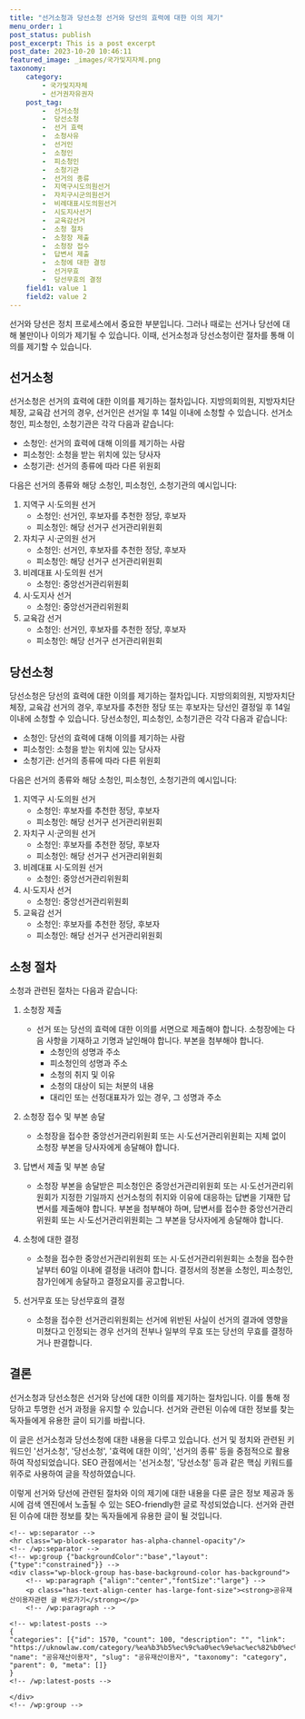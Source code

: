 ```yaml
---
title: "선거소청과 당선소청 선거와 당선의 효력에 대한 이의 제기"
menu_order: 1
post_status: publish
post_excerpt: This is a post excerpt
post_date: 2023-10-20 10:46:11
featured_image: _images/국가및지자체.png
taxonomy:
    category:
        - 국가및지자체
        - 선거권자유권자
    post_tag:
        -  선거소청
        -  당선소청
        -  선거 효력
        -  소청사유
        -  선거인
        -  소청인
        -  피소청인
        -  소청기관
        -  선거의 종류
        -  지역구시도의원선거
        -  자치구시군의원선거
        -  비례대표시도의원선거
        -  시도지사선거
        -  교육감선거
        -  소청 절차
        -  소청장 제출
        -  소청장 접수
        -  답변서 제출
        -  소청에 대한 결정
        -  선거무효
        -  당선무효의 결정
    field1: value 1
    field2: value 2
---
```




선거와 당선은 정치 프로세스에서 중요한 부분입니다. 그러나 때로는 선거나 당선에 대해 불만이나 이의가 제기될 수 있습니다. 이때, 선거소청과 당선소청이란 절차를 통해 이의를 제기할 수 있습니다.

## 선거소청
선거소청은 선거의 효력에 대한 이의를 제기하는 절차입니다. 지방의회의원, 지방자치단체장, 교육감 선거의 경우, 선거인은 선거일 후 14일 이내에 소청할 수 있습니다. 선거소청인, 피소청인, 소청기관은 각각 다음과 같습니다:

- 소청인: 선거의 효력에 대해 이의를 제기하는 사람
- 피소청인: 소청을 받는 위치에 있는 당사자
- 소청기관: 선거의 종류에 따라 다른 위원회

다음은 선거의 종류와 해당 소청인, 피소청인, 소청기관의 예시입니다:

1. 지역구 시·도의원 선거
   - 소청인: 선거인, 후보자를 추천한 정당, 후보자
   - 피소청인: 해당 선거구 선거관리위원회
2. 자치구 시·군의원 선거
   - 소청인: 선거인, 후보자를 추천한 정당, 후보자
   - 피소청인: 해당 선거구 선거관리위원회
3. 비례대표 시·도의원 선거
   - 소청인: 중앙선거관리위원회
4. 시·도지사 선거
   - 소청인: 중앙선거관리위원회
5. 교육감 선거
   - 소청인: 선거인, 후보자를 추천한 정당, 후보자
   - 피소청인: 해당 선거구 선거관리위원회

## 당선소청
당선소청은 당선의 효력에 대한 이의를 제기하는 절차입니다. 지방의회의원, 지방자치단체장, 교육감 선거의 경우, 후보자를 추천한 정당 또는 후보자는 당선인 결정일 후 14일 이내에 소청할 수 있습니다. 당선소청인, 피소청인, 소청기관은 각각 다음과 같습니다:

- 소청인: 당선의 효력에 대해 이의를 제기하는 사람
- 피소청인: 소청을 받는 위치에 있는 당사자
- 소청기관: 선거의 종류에 따라 다른 위원회

다음은 선거의 종류와 해당 소청인, 피소청인, 소청기관의 예시입니다:

1. 지역구 시·도의원 선거
   - 소청인: 후보자를 추천한 정당, 후보자
   - 피소청인: 해당 선거구 선거관리위원회
2. 자치구 시·군의원 선거
   - 소청인: 후보자를 추천한 정당, 후보자
   - 피소청인: 해당 선거구 선거관리위원회
3. 비례대표 시·도의원 선거
   - 소청인: 중앙선거관리위원회
4. 시·도지사 선거
   - 소청인: 중앙선거관리위원회
5. 교육감 선거
   - 소청인: 후보자를 추천한 정당, 후보자
   - 피소청인: 해당 선거구 선거관리위원회

## 소청 절차
소청과 관련된 절차는 다음과 같습니다:

1. 소청장 제출
   - 선거 또는 당선의 효력에 대한 이의를 서면으로 제출해야 합니다. 소청장에는 다음 사항을 기재하고 기명과 날인해야 합니다. 부본을 첨부해야 합니다.
     - 소청인의 성명과 주소
     - 피소청인의 성명과 주소
     - 소청의 취지 및 이유
     - 소청의 대상이 되는 처분의 내용
     - 대리인 또는 선정대표자가 있는 경우, 그 성명과 주소

2. 소청장 접수 및 부본 송달
   - 소청장을 접수한 중앙선거관리위원회 또는 시·도선거관리위원회는 지체 없이 소청장 부본을 당사자에게 송달해야 합니다.

3. 답변서 제출 및 부본 송달
   - 소청장 부본을 송달받은 피소청인은 중앙선거관리위원회 또는 시·도선거관리위원회가 지정한 기일까지 선거소청의 취지와 이유에 대응하는 답변을 기재한 답변서를 제출해야 합니다. 부본을 첨부해야 하며, 답변서를 접수한 중앙선거관리위원회 또는 시·도선거관리위원회는 그 부본을 당사자에게 송달해야 합니다.

4. 소청에 대한 결정
   - 소청을 접수한 중앙선거관리위원회 또는 시·도선거관리위원회는 소청을 접수한 날부터 60일 이내에 결정을 내려야 합니다. 결정서의 정본을 소청인, 피소청인, 참가인에게 송달하고 결정요지를 공고합니다.

5. 선거무효 또는 당선무효의 결정
   - 소청을 접수한 선거관리위원회는 선거에 위반된 사실이 선거의 결과에 영향을 미쳤다고 인정되는 경우 선거의 전부나 일부의 무효 또는 당선의 무효를 결정하거나 판결합니다.

## 결론
선거소청과 당선소청은 선거와 당선에 대한 이의를 제기하는 절차입니다. 이를 통해 정당하고 투명한 선거 과정을 유지할 수 있습니다. 선거와 관련된 이슈에 대한 정보를 찾는 독자들에게 유용한 글이 되기를 바랍니다.

이 글은 선거소청과 당선소청에 대한 내용을 다루고 있습니다. 선거 및 정치와 관련된 키워드인 '선거소청', '당선소청', '효력에 대한 이의', '선거의 종류' 등을 중점적으로 활용하여 작성되었습니다. SEO 관점에서는 '선거소청', '당선소청' 등과 같은 핵심 키워드를 위주로 사용하여 글을 작성하였습니다.

이렇게 선거와 당선에 관련된 절차와 이의 제기에 대한 내용을 다룬 글은 정보 제공과 동시에 검색 엔진에서 노출될 수 있는 SEO-friendly한 글로 작성되었습니다. 선거와 관련된 이슈에 대한 정보를 찾는 독자들에게 유용한 글이 될 것입니다.

    <!-- wp:separator -->
    <hr class="wp-block-separator has-alpha-channel-opacity"/>
    <!-- /wp:separator -->
    <!-- wp:group {"backgroundColor":"base","layout":{"type":"constrained"}} -->
    <div class="wp-block-group has-base-background-color has-background">
        <!-- wp:paragraph {"align":"center","fontSize":"large"} -->
        <p class="has-text-align-center has-large-font-size"><strong>공유재산이용자관련 글 바로가기</strong></p>
        <!-- /wp:paragraph -->
        
    <!-- wp:latest-posts -->
    {
    "categories": [{"id": 1570, "count": 100, "description": "", "link": "https://uknowlaw.com/category/%ea%b3%b5%ec%9c%a0%ec%9e%ac%ec%82%b0%ec%9d%b4%ec%9a%a9%ec%9e%90/", "name": "공유재산이용자", "slug": "공유재산이용자", "taxonomy": "category", "parent": 0, "meta": []}
    }
    <!-- /wp:latest-posts -->
    
    </div>
    <!-- /wp:group -->
    